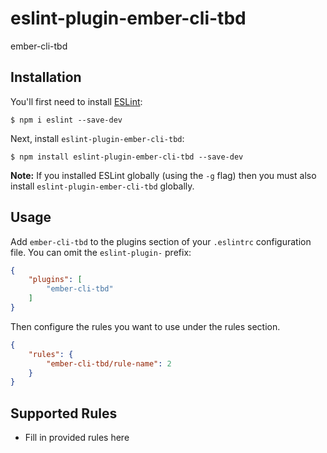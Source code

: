 # eslint-plugin-ember-cli-tbd

ember-cli-tbd

## Installation

You'll first need to install [ESLint](http://eslint.org):

```
$ npm i eslint --save-dev
```

Next, install `eslint-plugin-ember-cli-tbd`:

```
$ npm install eslint-plugin-ember-cli-tbd --save-dev
```

**Note:** If you installed ESLint globally (using the `-g` flag) then you must also install `eslint-plugin-ember-cli-tbd` globally.

## Usage

Add `ember-cli-tbd` to the plugins section of your `.eslintrc` configuration file. You can omit the `eslint-plugin-` prefix:

```json
{
    "plugins": [
        "ember-cli-tbd"
    ]
}
```


Then configure the rules you want to use under the rules section.

```json
{
    "rules": {
        "ember-cli-tbd/rule-name": 2
    }
}
```

## Supported Rules

* Fill in provided rules here





